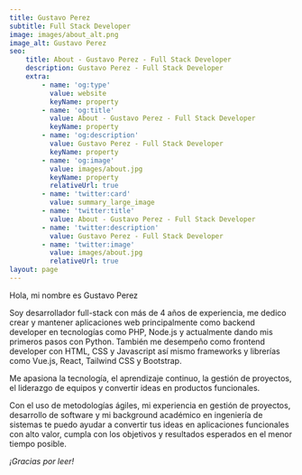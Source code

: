 ```yaml
---
title: Gustavo Perez
subtitle: Full Stack Developer
image: images/about_alt.png
image_alt: Gustavo Perez
seo:
    title: About - Gustavo Perez - Full Stack Developer
    description: Gustavo Perez - Full Stack Developer
    extra:
        - name: 'og:type'
          value: website
          keyName: property
        - name: 'og:title'
          value: About - Gustavo Perez - Full Stack Developer
          keyName: property
        - name: 'og:description'
          value: Gustavo Perez - Full Stack Developer
          keyName: property
        - name: 'og:image'
          value: images/about.jpg
          keyName: property
          relativeUrl: true
        - name: 'twitter:card'
          value: summary_large_image
        - name: 'twitter:title'
          value: About - Gustavo Perez - Full Stack Developer
        - name: 'twitter:description'
          value: Gustavo Perez - Full Stack Developer
        - name: 'twitter:image'
          value: images/about.jpg
          relativeUrl: true
layout: page
---
```


Hola, mi nombre es Gustavo Perez

Soy desarrollador full-stack con más de 4 años de experiencia, me dedico crear y mantener aplicaciones web principalmente como backend developer en tecnologías como PHP, Node.js y actualmente dando mis primeros pasos con Python. También me desempeño como frontend developer con HTML, CSS y Javascript así mismo frameworks y librerías como Vue.js, React, Tailwind CSS y Bootstrap.

Me apasiona la tecnología, el aprendizaje continuo, la gestión de proyectos, el liderazgo de equipos y convertir ideas en productos funcionales.

Con el uso de metodologías ágiles, mi experiencia en gestión de proyectos, desarrollo de software y mi background académico en ingeniería de sistemas te puedo ayudar a convertir tus ideas en aplicaciones funcionales con alto valor, cumpla con los objetivos y resultados esperados en el menor tiempo posible.

_¡Gracias por leer!_

